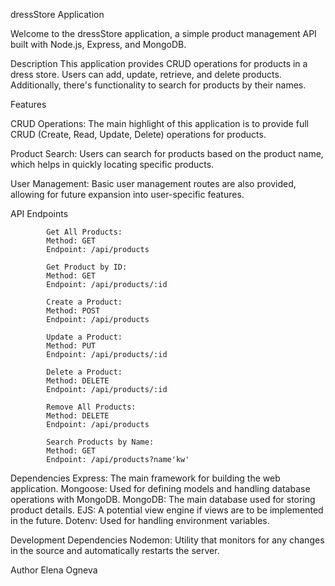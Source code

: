 ﻿dressStore Application

Welcome to the dressStore application, a simple product management API built with Node.js, Express, and MongoDB.

Description
    This application provides CRUD operations for products in a dress store. Users can add, update, retrieve, and delete products. Additionally, there's functionality to search for products by their names.

Features

CRUD Operations: The main highlight of this application is to provide full CRUD (Create, Read, Update, Delete) operations for products.

Product Search: Users can search for products based on the product name, which helps in quickly locating specific products.

User Management: Basic user management routes are also provided, allowing for future expansion into user-specific features.

API Endpoints

            Get All Products:
            Method: GET
            Endpoint: /api/products

            Get Product by ID:
            Method: GET
            Endpoint: /api/products/:id

            Create a Product:
            Method: POST
            Endpoint: /api/products

            Update a Product:
            Method: PUT
            Endpoint: /api/products/:id

            Delete a Product:
            Method: DELETE
            Endpoint: /api/products/:id

            Remove All Products:
            Method: DELETE
            Endpoint: /api/products

            Search Products by Name:
            Method: GET
            Endpoint: /api/products?name'kw'



Dependencies
    Express: The main framework for building the web application.
    Mongoose: Used for defining models and handling database operations with MongoDB.
    MongoDB: The main database used for storing product details.
    EJS: A potential view engine if views are to be implemented in the future.
    Dotenv: Used for handling environment variables.

Development Dependencies
    Nodemon: Utility that monitors for any changes in the source and automatically restarts the server.

Author
    Elena Ogneva
